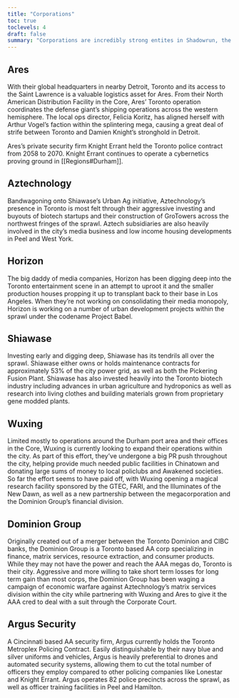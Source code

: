 ```yaml
---
title: "Corporations"
toc: true
toclevels: 4
draft: false
summary: "Corporations are incredibly strong entites in Shadowrun, the most powerful given extraterritoriality (The ability to self-govern, and stay above the law of the territory in which they reside)"
---
```


## Ares
With their global headquarters in nearby Detroit, Toronto and its access to the Saint Lawrence is a valuable logistics asset for Ares. From their North American Distribution Facility in the Core, Ares’ Toronto operation coordinates the defense giant’s shipping operations across the western hemisphere. The local ops director, Felicia Koritz, has aligned herself with Arthur Vogel’s faction within the splintering mega, causing a great deal of strife between Toronto and Damien Knight’s stronghold in Detroit. 

Ares’s private security firm Knight Errant held the Toronto police contract from 2058 to 2070. Knight Errant continues to operate a cybernetics proving ground in [[Regions#Durham]].

## Aztechnology
Bandwagoning onto Shiawase’s Urban Ag initiative, Aztechnology’s presence in Toronto is most felt through their aggressive investing and buyouts of biotech startups and their construction of GroTowers across the northwest fringes of the sprawl. Aztech subsidiaries are also heavily involved in the city’s media business and low income housing developments in Peel and West York.

## Horizon
The big daddy of media companies, Horizon has been digging deep into the Toronto entertainment scene in an attempt to uproot it and the smaller production houses propping it up to transplant back to their base in Los Angeles. When they’re not working on consolidating their media monopoly, Horizon is working on a number of urban development projects within the sprawl under the codename Project Babel. 

## Shiawase
Investing early and digging deep, Shiawase has its tendrils all over the sprawl. Shiawase either owns or holds maintenance contracts for approximately 53% of the city power grid, as well as both the Pickering Fusion Plant. Shiawase has also invested heavily into the Toronto biotech industry including advances in urban agriculture and hydroponics as well as research into living clothes and building materials grown from proprietary gene modded plants.

## Wuxing
Limited mostly to operations around the Durham port area and their offices in the Core, Wuxing is currently looking to expand their operations within the city. As part of this effort, they’ve undergone a big PR push throughout the city, helping provide much needed public facilities in Chinatown and donating large sums of money to local policlubs and Awakened societies. So far the effort seems to have paid off, with Wuxing opening a magical research facility sponsored by the GTEC, FARI, and the Illuminates of the New Dawn, as well as a new partnership between the megacorporation and the Dominion Group’s financial division.

## Dominion Group
Originally created out of a merger between the Toronto Dominion and CIBC banks, the Dominion Group is a Toronto based AA corp specializing in finance, matrix services, resource extraction, and consumer products. While they may not have the power and reach the AAA megas do, Toronto is their city. Aggressive and more willing to take short term losses for long term gain than most corps, the Dominion Group has been waging a campaign of economic warfare against Aztechnology’s matrix services division within the city while partnering with Wuxing and Ares to give it the AAA cred to deal with a suit through the Corporate Court.

## Argus Security
A Cincinnati based AA security firm, Argus currently holds the Toronto Metroplex Policing Contract. Easily distinguishable by their navy blue and silver uniforms and vehicles, Argus is heavily preferential to drones and automated security systems, allowing them to cut the total number of officers they employ compared to other policing companies like Lonestar and Knight Errant. Argus operates 82 police precincts across the sprawl, as well as officer training facilities in Peel and Hamilton.